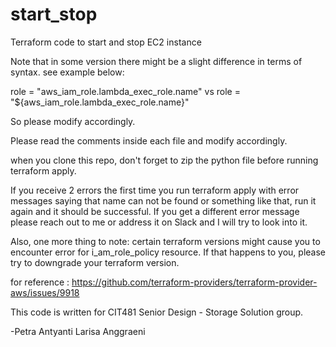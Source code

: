 # start_stop
Terraform code to start and stop EC2 instance

Note that in some version there might be a slight difference in terms of syntax.
see example below:


role = "aws_iam_role.lambda_exec_role.name" vs role = "${aws_iam_role.lambda_exec_role.name}"

So please modify accordingly.

Please read the comments inside each file and modify accordingly.

when you clone this repo, don't forget to zip the python file before running terraform apply.

If you receive 2 errors the first time you run terraform apply with error messages saying that name can not be found or something like that, run it again and it should be successful. If you get a different error message please reach out to me or address it on Slack and I will try to look into it. 

Also, one more thing to note: certain terraform versions might cause you to encounter error for i_am_role_policy resource. If that happens to you, please try to downgrade your terraform version.

for reference : https://github.com/terraform-providers/terraform-provider-aws/issues/9918

This code is written for CIT481 Senior Design - Storage Solution group.

-Petra Antyanti Larisa Anggraeni
